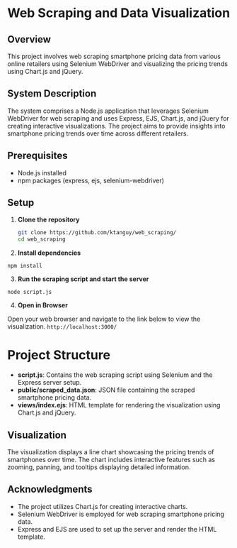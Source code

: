# Web Scraping and Data Visualization

## Overview

This project involves web scraping smartphone pricing data from various online retailers using Selenium WebDriver and visualizing the pricing trends using Chart.js and jQuery.

## System Description

The system comprises a Node.js application that leverages Selenium WebDriver for web scraping and uses Express, EJS, Chart.js, and jQuery for creating interactive visualizations. The project aims to provide insights into smartphone pricing trends over time across different retailers.

## Prerequisites

- Node.js installed
- npm packages (express, ejs, selenium-webdriver)

## Setup

1. **Clone the repository**

   ```bash
   git clone https://github.com/ktanguy/web_scraping/
   cd web_scraping

2. **Install dependencies**

```npm install```

3. **Run the scraping script and start the server**

```node script.js```

4. **Open in Browser**

Open your web browser and navigate to the link below to view the visualization.
```http://localhost:3000/```

# Project Structure

- **script.js**: Contains the web scraping script using Selenium and the Express server setup.
- **public/scraped_data.json**: JSON file containing the scraped smartphone pricing data.
- **views/index.ejs**: HTML template for rendering the visualization using Chart.js and jQuery.

## Visualization

The visualization displays a line chart showcasing the pricing trends of smartphones over time. The chart includes interactive features such as zooming, panning, and tooltips displaying detailed information.

## Acknowledgments

- The project utilizes Chart.js for creating interactive charts.
- Selenium WebDriver is employed for web scraping smartphone pricing data.
- Express and EJS are used to set up the server and render the HTML template.

